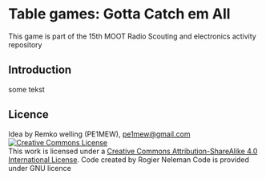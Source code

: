 # Table games: Gotta Catch em All
This game is part of the 15th MOOT Radio Scouting and electronics activity repository

## Introduction

some tekst

## Licence
Idea by Remko welling (PE1MEW), pe1mew@gmail.com
<a rel="license" href="http://creativecommons.org/licenses/by-sa/4.0/"><img alt="Creative Commons License" style="border-width:0" src="https://i.creativecommons.org/l/by-sa/4.0/80x15.png" /></a><br />This work is licensed under a <a rel="license" href="http://creativecommons.org/licenses/by-sa/4.0/">Creative Commons Attribution-ShareAlike 4.0 International License</a>.
Code created by Rogier Neleman
Code is provided under GNU licence